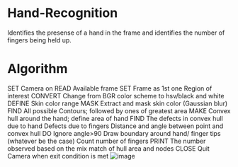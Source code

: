 # Hand-Recognition

Identifies the presense of a hand in the frame and identifies the number of fingers being held up.

# Algorithm

SET                 Camera on
READ              Available frame
SET                  Frame as 1st one 
	           Region of interest
CONVERT       Change from BGR color scheme to hsv/black and white
DEFINE            Skin color range
MASK              Extract and mask skin color (Gaussian blur) 
FIND                All possible Contours; followed by ones of greatest area
MAKE              Convex hull around the hand; define area of hand
FIND                The defects in convex hull due to hand
                         Defects due to fingers 
	            Distance and angle between point and convex hull
DO                    Ignore angle>90 
                          Draw boundary around hand/ finger tips (whatever be the case)
                          Count number of fingers
PRINT               The number observed based on the mix match of hull area and nodes
CLOSE               Quit Camera when exit condition is met
![image](https://github.com/user-attachments/assets/4b594d90-05ec-492c-b47e-7264585400d6)
